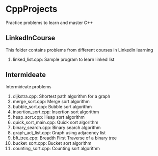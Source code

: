 # CppProjects
Practice problems to learn and master C++

## LinkedInCourse
This folder contains problems from different courses in LinkedIn learning
1. linked_list.cpp: Sample program to learn linked list

## Intermideate
Intermideate problems
1. dijkstra.cpp: Shortest path algorithm for a graph
2. merge_sort.cpp: Merge sort algorithm
3. bubble_sort.cpp: Bubble sort algorithm
4. insertion_sort.cpp: Insertion sort algorithm
5. heap_sort.cpp: Heap sort algorithm
6. quick_sort_main.cpp: Quick sort algorithm
7. binary_search.cpp: Binary search algorithm
8. graph_adj_list.cpp: Graph using adjacency list
9. bft_tree.cpp: Breadth First Traverse of a binary tree
10. bucket_sort.cpp: Bucket sort algorithm
11. counting_sort.cpp: Counting sort algorithm